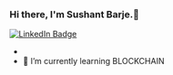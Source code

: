 ### Hi there, I'm Sushant Barje.👋
[![LinkedIn Badge](https://img.shields.io/badge/LinkedIn-Profile-informational?style=flat&logo=linkedin&logoColor=white&color=0D76A8)](https://www.linkedin.com/in/sushant-barje-322761168/)
<!-- [![Visits Badge](https://badges.pufler.dev/visits/braydoncoyer/braydoncoyer)](https:braydoncoyer.dev) -->
<!-- **SushantBarje/SushantBarje** is a ✨ _special_ ✨ repository because its `README.md` (this file) appears on your GitHub profile.

Here are some ideas to get you started: -->

<!-- - 🔭 I’m currently working on Web -->
- 
- 🌱 I’m currently learning BLOCKCHAIN
<!-- - 👯 I’m looking to collaborate.
- 🤔 I’m looking for help with ... -->
<!-- - 💬 Ask me about ... -->
<!-- - 📫 How to reach me: ...
- 😄 Pronouns: ...
- ⚡ Fun fact: ... -->
